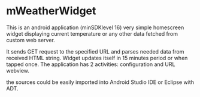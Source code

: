 mWeatherWidget
==============

This is an android application (minSDKlevel 16)
very simple homescreen widget displaying current temperature or any other data fetched 
from custom web server.

It sends GET request to the specified URL and parses needed data from received HTML string.
Widget updates itself in 15 minutes period or when tapped once.
The application has 2 activities: configuration and URL webview.

the sources could be easily imported into Android Studio IDE or Eclipse with ADT.

